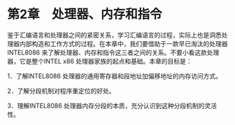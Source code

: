    

# 第2章　处理器、内存和指令

鉴于汇编语言和处理器之间的紧密关系，学习汇编语言的过程，实际上也是洞悉处理器内部构造和工作方式的过程。在本章中，我们要借助于一款早已淘汰的处理器INTEL8086 来了解处理器、内存和指令这三者之间的关系。不要小看这款处理器，它是整个INTEL x86 处理器家族的起点和基础。本章的目标是：

1．了解INTEL8086 处理器的通用寄存器和段地址加偏移地址的内存访问方式。

2．了解分段机制对程序重定位的好处。

3．理解INTEL8086 处理器内存分段的本质，充分认识到这种分段机制的灵活性。